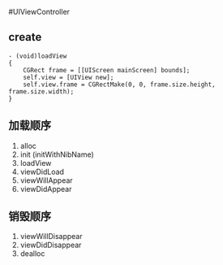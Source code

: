 #UIViewController

## create
```
- (void)loadView
{
    CGRect frame = [[UIScreen mainScreen] bounds];
    self.view = [UIView new];
    self.view.frame = CGRectMake(0, 0, frame.size.height, frame.size.width);
}
```
## 加载顺序
1. alloc
2. init (initWithNibName)
3. loadView
4. viewDidLoad
5. viewWillAppear
6. viewDidAppear
## 销毁顺序
1. viewWillDisappear
2. viewDidDisappear
3. dealloc


